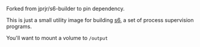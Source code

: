 Forked from jprjr/s6-builder to pin dependency.

This is just a small utility image for building [s6](http://www.skarnet.org/software/s6/), a set of process supervision programs.

You'll want to mount a volume to `/output`
